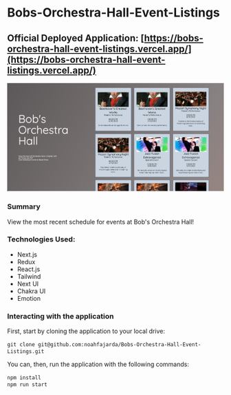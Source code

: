 # Bobs-Orchestra-Hall-Event-Listings

## Official Deployed Application: [https://bobs-orchestra-hall-event-listings.vercel.app/](https://bobs-orchestra-hall-event-listings.vercel.app/)

<div>
<img
src="/public/assets/screenshots/screenshot-1.png"
alt="screenshot-1"
/></div>

### Summary

View the most recent schedule for events at Bob's Orchestra Hall!

### Technologies Used:

- Next.js
- Redux
- React.js
- Tailwind
- Next UI
- Chakra UI
- Emotion

### Interacting with the application

First, start by cloning the application to your local drive:

```shell
git clone git@github.com:noahfajarda/Bobs-Orchestra-Hall-Event-Listings.git
```

You can, then, run the application with the following commands:

```shell
npm install
npm run start
```
